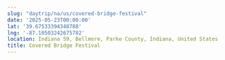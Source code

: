 ```yaml
---
slug: "daytrip/na/us/covered-bridge-festival"
date: '2025-05-23T00:00:00'
lat: '39.67533394348788'
lng: '-87.10503242675782'
location: Indiana 59, Bellmore, Parke County, Indiana, United States
title: Covered Bridge Festival
---
```



